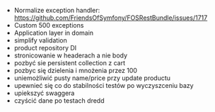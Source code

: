 - Normalize exception handler: https://github.com/FriendsOfSymfony/FOSRestBundle/issues/1717
- Custom 500 exceptions
- Application layer in domain
- simplify validation
- product repository DI
- stronicowanie w headerach a nie body
- pozbyć sie persistent collection z cart
- pozbyc się dzielenia i mnożenia przez 100
- uniemożliwić pusty name/price przy update productu
- upewnieć się co do stabilności testów po wyczyszceniu bazy
- upiekszyć swaggera
- czyścić dane po testach dredd